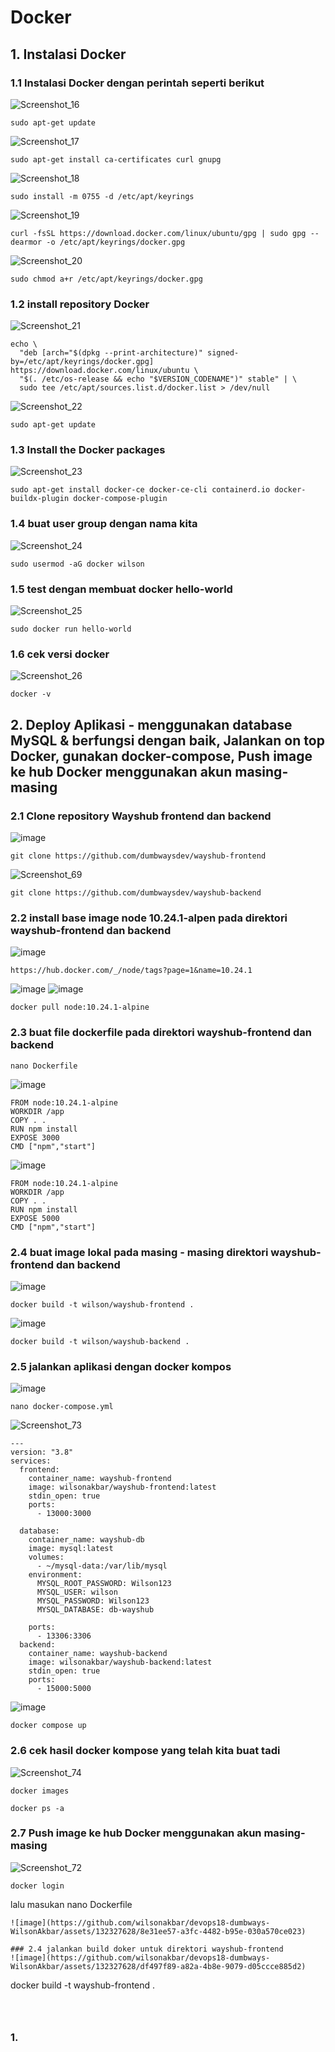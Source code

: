 # Docker
## 1. Instalasi Docker
### 1.1 Instalasi Docker dengan perintah seperti berikut
![Screenshot_16](https://github.com/wilsonakbar/devops18-dumbways-WilsonAkbar/assets/132327628/7753ce33-0517-4524-b859-ffe857358933)
```
sudo apt-get update
```
![Screenshot_17](https://github.com/wilsonakbar/devops18-dumbways-WilsonAkbar/assets/132327628/b87edb7d-fb84-403f-b535-93999aab11cb)
```
sudo apt-get install ca-certificates curl gnupg
```
![Screenshot_18](https://github.com/wilsonakbar/devops18-dumbways-WilsonAkbar/assets/132327628/36484796-8188-4a30-937b-154de40f9bad)
```
sudo install -m 0755 -d /etc/apt/keyrings
```
![Screenshot_19](https://github.com/wilsonakbar/devops18-dumbways-WilsonAkbar/assets/132327628/f686f8d3-da79-4712-96d4-48e897ec3d3d)
```
curl -fsSL https://download.docker.com/linux/ubuntu/gpg | sudo gpg --dearmor -o /etc/apt/keyrings/docker.gpg
```
![Screenshot_20](https://github.com/wilsonakbar/devops18-dumbways-WilsonAkbar/assets/132327628/a101c2ba-511d-490a-98ee-1a03c55eed36)
```
sudo chmod a+r /etc/apt/keyrings/docker.gpg
```
### 1.2 install repository Docker
![Screenshot_21](https://github.com/wilsonakbar/devops18-dumbways-WilsonAkbar/assets/132327628/1054f9ae-5920-406d-95aa-0055f6d0caac)
```
echo \
  "deb [arch="$(dpkg --print-architecture)" signed-by=/etc/apt/keyrings/docker.gpg] https://download.docker.com/linux/ubuntu \
  "$(. /etc/os-release && echo "$VERSION_CODENAME")" stable" | \
  sudo tee /etc/apt/sources.list.d/docker.list > /dev/null
```
![Screenshot_22](https://github.com/wilsonakbar/devops18-dumbways-WilsonAkbar/assets/132327628/229920f6-54a7-44a6-ac1d-0514d54cbc80)
```
sudo apt-get update
```
### 1.3 Install the Docker packages
![Screenshot_23](https://github.com/wilsonakbar/devops18-dumbways-WilsonAkbar/assets/132327628/cec60ad2-beec-4350-b520-d24b3f6399d3)
```
sudo apt-get install docker-ce docker-ce-cli containerd.io docker-buildx-plugin docker-compose-plugin
```
### 1.4 buat user group dengan nama kita
![Screenshot_24](https://github.com/wilsonakbar/devops18-dumbways-WilsonAkbar/assets/132327628/57db033f-54fc-4533-91f5-443366fdcfe4)
```
sudo usermod -aG docker wilson
```
### 1.5 test dengan membuat docker hello-world
![Screenshot_25](https://github.com/wilsonakbar/devops18-dumbways-WilsonAkbar/assets/132327628/9cb1ef87-d0ee-44af-b6c7-12a7e2306d83)
```
sudo docker run hello-world
```
### 1.6 cek versi docker
![Screenshot_26](https://github.com/wilsonakbar/devops18-dumbways-WilsonAkbar/assets/132327628/3365f00e-a417-44bd-b145-4b7c3191477c)
```
docker -v
```


## 2. Deploy Aplikasi - menggunakan database MySQL & berfungsi dengan baik, Jalankan on top Docker, gunakan docker-compose, Push image ke hub Docker menggunakan akun masing-masing
### 2.1 Clone repository Wayshub frontend dan backend
![image](https://github.com/wilsonakbar/devops18-dumbways-WilsonAkbar/assets/132327628/1e4e9442-3308-40fc-8b28-d34748ca5586)
```
git clone https://github.com/dumbwaysdev/wayshub-frontend
```
![Screenshot_69](https://github.com/wilsonakbar/devops18-dumbways-WilsonAkbar/assets/132327628/46e76b3e-ab2f-43df-9fec-2114d9b3ec44)
```
git clone https://github.com/dumbwaysdev/wayshub-backend
```
### 2.2 install base image node 10.24.1-alpen pada direktori wayshub-frontend dan backend
![image](https://github.com/wilsonakbar/devops18-dumbways-WilsonAkbar/assets/132327628/aae4adf6-8327-413e-8da1-d71f3cd8999a)
```
https://hub.docker.com/_/node/tags?page=1&name=10.24.1
```
![image](https://github.com/wilsonakbar/devops18-dumbways-WilsonAkbar/assets/132327628/468ea506-12ff-497f-b4d9-423d5b2fe05c)
![image](https://github.com/wilsonakbar/devops18-dumbways-WilsonAkbar/assets/132327628/6b7b7160-308d-4de4-b27d-51b35a8d15c7)
```
docker pull node:10.24.1-alpine
```
### 2.3 buat file dockerfile pada direktori wayshub-frontend dan backend
```
nano Dockerfile
```
![image](https://github.com/wilsonakbar/devops18-dumbways-WilsonAkbar/assets/132327628/b6460c82-a85e-4b3c-a1bd-dfff9cac3db1)
```
FROM node:10.24.1-alpine
WORKDIR /app
COPY . .
RUN npm install
EXPOSE 3000
CMD ["npm","start"]
```
![image](https://github.com/wilsonakbar/devops18-dumbways-WilsonAkbar/assets/132327628/d4999c83-7a25-486c-a964-a4adfbaece16)
```
FROM node:10.24.1-alpine
WORKDIR /app
COPY . .
RUN npm install
EXPOSE 5000
CMD ["npm","start"]
```
### 2.4 buat image lokal pada masing - masing direktori wayshub-frontend dan backend
![image](https://github.com/wilsonakbar/devops18-dumbways-WilsonAkbar/assets/132327628/d06d83fe-225d-4f15-8544-4bfd93628311)
```
docker build -t wilson/wayshub-frontend .
```
![image](https://github.com/wilsonakbar/devops18-dumbways-WilsonAkbar/assets/132327628/9506ac12-c330-4d0f-a0cc-00a87497a525)
```
docker build -t wilson/wayshub-backend .
```
### 2.5 jalankan aplikasi dengan docker kompos
![image](https://github.com/wilsonakbar/devops18-dumbways-WilsonAkbar/assets/132327628/dbb650cc-b7ab-42b3-bd8a-6794ada39508)
```
nano docker-compose.yml
```
![Screenshot_73](https://github.com/wilsonakbar/devops18-dumbways-WilsonAkbar/assets/132327628/7974ec1b-bcc5-47d5-89ff-4df98f951e32)
```
---
version: "3.8"
services:
  frontend:
    container_name: wayshub-frontend
    image: wilsonakbar/wayshub-frontend:latest
    stdin_open: true
    ports:
      - 13000:3000

  database:
    container_name: wayshub-db
    image: mysql:latest
    volumes:
      - ~/mysql-data:/var/lib/mysql
    environment:
      MYSQL_ROOT_PASSWORD: Wilson123
      MYSQL_USER: wilson
      MYSQL_PASSWORD: Wilson123
      MYSQL_DATABASE: db-wayshub
    
    ports:
      - 13306:3306
  backend:
    container_name: wayshub-backend
    image: wilsonakbar/wayshub-backend:latest
    stdin_open: true
    ports:
      - 15000:5000
```
![image](https://github.com/wilsonakbar/devops18-dumbways-WilsonAkbar/assets/132327628/6fa991f6-e46a-4db6-91c1-3c91f559bcd1)
```
docker compose up
```
### 2.6 cek hasil docker kompose yang telah kita buat tadi
![Screenshot_74](https://github.com/wilsonakbar/devops18-dumbways-WilsonAkbar/assets/132327628/fc5d54e6-fe1c-4343-8ce0-41b7bf770282)
```
docker images
```
```
docker ps -a
```
### 2.7 Push image ke hub Docker menggunakan akun masing-masing
![Screenshot_72](https://github.com/wilsonakbar/devops18-dumbways-WilsonAkbar/assets/132327628/fd100983-97f3-44cf-a2d4-230833c5d0c8)
```
docker login
```
lalu masukan 
nano Dockerfile
```
![image](https://github.com/wilsonakbar/devops18-dumbways-WilsonAkbar/assets/132327628/8e31ee57-a3fc-4482-b95e-030a570ce023)

### 2.4 jalankan build doker untuk direktori wayshub-frontend
![image](https://github.com/wilsonakbar/devops18-dumbways-WilsonAkbar/assets/132327628/df497f89-a82a-4b8e-9079-d05ccce885d2)
```
docker build -t wayshub-frontend .
```



```

### 1.
```
```
